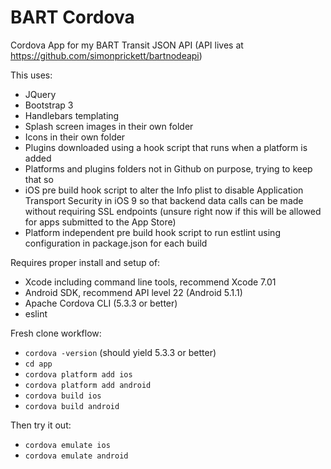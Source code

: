 # BART Cordova

Cordova App for my BART Transit JSON API (API lives at https://github.com/simonprickett/bartnodeapi)

This uses:

* JQuery
* Bootstrap 3
* Handlebars templating
* Splash screen images in their own folder
* Icons in their own folder
* Plugins downloaded using a hook script that runs when a platform is added
* Platforms and plugins folders not in Github on purpose, trying to keep that so
* iOS pre build hook script to alter the Info plist to disable Application Transport Security in iOS 9 so that backend data calls can be made without requiring SSL endpoints (unsure right now if this will be allowed for apps submitted to the App Store)
* Platform independent pre build hook script to run estlint using configuration in package.json for each build

Requires proper install and setup of:

* Xcode including command line tools, recommend Xcode 7.01
* Android SDK, recommend API level 22 (Android 5.1.1)
* Apache Cordova CLI (5.3.3 or better)
* eslint

Fresh clone workflow:

* ```cordova -version``` (should yield 5.3.3 or better)
* ```cd app```
* ```cordova platform add ios```
* ```cordova platform add android```
* ```cordova build ios```
* ```cordova build android```

Then try it out:

* ```cordova emulate ios```
* ```cordova emulate android```
